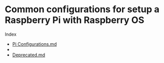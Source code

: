 # Common configurations for setup a Raspberry Pi with Raspberry OS

Index

- [Pi Configurations.md](https://gist.github.com/vincios/b2995fd40194b64ed8bc6aa850c5b3fb#file-1-pi-configurations-md)
- 
- [Deprecated.md](https://gist.github.com/vincios/b2995fd40194b64ed8bc6aa850c5b3fb#file-99-deprecated-md)